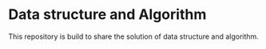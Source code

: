 # Data structure and Algorithm

This repository is build to share the solution of data structure and algorithm.
